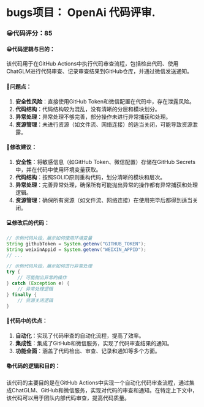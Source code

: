 # bugs项目： OpenAi 代码评审.
### 😀代码评分：85
#### 😀代码逻辑与目的：
该代码用于在GitHub Actions中执行代码审查流程，包括检出代码、使用ChatGLM进行代码审查、记录审查结果到GitHub仓库，并通过微信发送通知。

#### 🤔问题点：
1. **安全性风险**：直接使用GitHub Token和微信配置在代码中，存在泄露风险。
2. **代码结构**：代码结构较为混乱，没有清晰的分层和模块划分。
3. **异常处理**：异常处理不够完善，部分操作未进行异常捕获和处理。
4. **资源管理**：未进行资源（如文件流、网络连接）的适当关闭，可能导致资源泄露。

#### 🎯修改建议：
1. **安全性**：将敏感信息（如GitHub Token、微信配置）存储在GitHub Secrets中，并在代码中使用环境变量获取。
2. **代码结构**：按照SOLID原则重构代码，划分清晰的模块和层次。
3. **异常处理**：完善异常处理，确保所有可能抛出异常的操作都有异常捕获和处理逻辑。
4. **资源管理**：确保所有资源（如文件流、网络连接）在使用完毕后都得到适当关闭。

#### 💻修改后的代码：
```java
// 示例代码片段，展示如何使用环境变量
String githubToken = System.getenv("GITHUB_TOKEN");
String weixinAppid = System.getenv("WEIXIN_APPID");
// ...

// 示例代码片段，展示如何进行异常处理
try {
    // 可能抛出异常的操作
} catch (Exception e) {
    // 异常处理逻辑
} finally {
    // 资源关闭逻辑
}
```

#### 🌟代码中的优点：
1. **自动化**：实现了代码审查的自动化流程，提高了效率。
2. **集成性**：集成了GitHub和微信服务，实现了代码审查结果的通知。
3. **功能全面**：涵盖了代码检出、审查、记录和通知等多个方面。

#### 📚代码的逻辑和目的：
该代码的主要目的是在GitHub Actions中实现一个自动化代码审查流程，通过集成ChatGLM、GitHub和微信服务，实现对代码的审查和通知。在特定上下文中，该代码可以用于团队内部代码审查，提高代码质量。